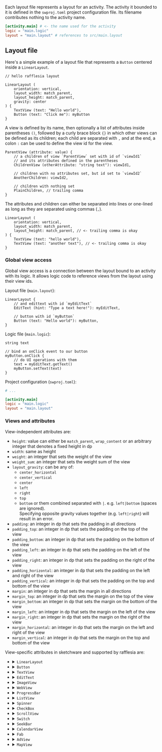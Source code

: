 Each layout file represents a layout for an activity. The activity it bounded to it is defined in the `swproj.toml`
project configuration file. Its filename contributes nothing to the activity name.

```toml
[activity.main] # <- the name used for the activity
logic = "main.logic"
layout = "main.layout" # references to src/main.layout
```

## Layout file

Here's a simple example of a layout file that represents a `Button` centered inside a `LinearLayout`.

```text
// hello rafflesia layout

LinearLayout (
    orientation: vertical,
    layout_width: match_parent,
    layout_height: match_parent,
    gravity: center
) {
    TextView (text: "Hello world"),
    Button (text: "Click me"): myButton
}
```

A view is defined by its name, then optionally a list of attributes inside parentheses `()`, followed by a curly brace
block `{}` in which other views can be defined as its children; each child are separated with `,` and at the end, a
colon `:` can be used to define the view id for the view.

```text
ParentView (attribute: value) {
    // a children of view `ParentView` set with id of `viewId1`
    // and its attributes defined in the parentheses
    ChildrenView (otherAttribute: "string text"): viewId1,

    // children with no attributes set, but id set to `viewId2`
    AnotherChildren: viewId2,

    // children with nothing set
    PlainChildren, // trailing comma
}
```

The attributes and children can either be separated into lines or one-lined as long as they are separated using commas
(`,`).

```text
LinearLayout (
    orientation: vertical,
    layout_width: match_parent,
    layout_height: match_parent, // <- trailing comma is okay
) {
    TextView (text: "hello world"),
    TextView (text: "another text"), // <- trailing comma is okay
}
```

### Global view access

Global view access is a connection between the layout bound to an activity with its logic. It allows logic code to
reference views from the layout using their view ids.

Layout file (`main.layout`):
```text
LinearLayout {
    // and edittext with id `myEditText`
    EditText (hint: "Type a text here!"): myEditText,
    
    // button with id `myButton`
    Button (text: "Hello world"): myButton,
}
```

Logic file (`main.logic`):
```text
string text

// bind an onClick event to our button
myButton.onClick {
    // do UI operations with them
    text = myEditText.getText()
    myButton.setText(text)
}
```

Project configuration (`swproj.toml`):
```toml
# ...

[activity.main]
logic = "main.logic"
layout = "main.layout"
```

### Views and attributes

View-independent attributes are:
 - `height`: value can either be `match_parent`, `wrap_content` or an arbitrary integer that denotes a fixed height in dp
 - `width`: same as height
 - `weight`: an integer that sets the weight of the view
 - `weight_sum`: an integer that sets the weight sum of the view
 - `layout_gravity`: can be any of:
   - `center_horizontal`
   - `center_vertical`
   - `center`
   - `left`
   - `right`
   - `top`
   - `bottom`
     or them combined separated with `|`. e.g. `left|bottom` (spaces are ignored).<br/>
     Specifying opposite gravity values together (e.g. `left|right`) will result in an error.
 - `padding`: an integer in dp that sets the padding in all directions
 - `padding_top`: an integer in dp that sets the padding on the top of the view
 - `padding_bottom`: an integer in dp that sets the padding on the bottom of the view
 - `padding_left`: an integer in dp that sets the padding on the left of the view
 - `padding_right`: an integer in dp that sets the padding on the right of the view
 - `padding_horizontal`: an integer in dp that sets the padding on the left and right of the view
 - `padding_vertical`: an integer in dp that sets the padding on the top and bottom of the view
 - `margin`: an integer in dp that sets the margin in all directions
 - `margin_top`: an integer in dp that sets the margin on the top of the view
 - `margin_bottom`: an integer in dp that sets the margin on the bottom of the view
 - `margin_left`: an integer in dp that sets the margin on the left of the view
 - `margin_right`: an integer in dp that sets the margin on the right of the view
 - `margin_horizontal`: an integer in dp that sets the margin on the left and right of the view
 - `margin_vertical`: an integer in dp that sets the margin on the top and bottom of the view

View-specific attributes in sketchware and supported by rafflesia are:
 - <details><summary><code>LinearLayout</code></summary>
   Attributes:
   <ul>
     <li><code>orientation</code>: <code>vertical</code> / <code>horizontal</code></li>
     <li><code>gravity</code>: can be any of <ul>
       <li><code>center_horizontal</code></li>
       <li><code>center_vertical</code></li>
       <li><code>center</code> (mix of both <code>center_horizontal</code> and <code>center_vertical</code></li>
       <li><code>left</code></li>
       <li><code>right</code></li>
       <li><code>top</code></li>
       <li><code>bottom</code></li>
     </ul>
     or them combined separated with <code>|</code>. e.g: <code>left|bottom</code> (spaces are ignored)<br/>
     Specifying opposite gravity values together (e.g. <code>left|right</code>) will result in an error.
     </li>
   </ul>
   </details>

 - <details><summary><code>Button</code></summary>
   Attributes:
   <ul>
     <li></li>
   </ul>
   </details>
 - <details><summary><code>TextView</code></summary>
   Attributes:
   <ul>
     <li></li>
   </ul>
   </details>
 - <details><summary><code>EditText</code></summary>
   Attributes:
   <ul>
     <li></li>
   </ul>
   </details>
 - <details><summary><code>ImageView</code></summary>
   Attributes:
   <ul>
     <li></li>
   </ul>
   </details>
 - <details><summary><code>WebView</code></summary>
   Attributes:
   <ul>
     <li></li>
   </ul>
   </details>
 - <details><summary><code>ProgressBar</code></summary>
   Attributes:
   <ul>
     <li></li>
   </ul>
   </details>
 - <details><summary><code>ListView</code></summary>
   Attributes:
   <ul>
     <li></li>
   </ul>
   </details>
 - <details><summary><code>Spinner</code></summary>
   Attributes:
   <ul>
     <li></li>
   </ul>
   </details>
 - <details><summary><code>CheckBox</code></summary>
   Attributes:
   <ul>
     <li></li>
   </ul>
   </details>
 - <details><summary><code>ScrollView</code></summary>
   Attributes:
   <ul>
     <li></li>
   </ul>
   </details>
 - <details><summary><code>Switch</code></summary>
   Attributes:
   <ul>
     <li></li>
   </ul>
   </details>
 - <details><summary><code>SeekBar</code></summary>
   Attributes:
   <ul>
     <li></li>
   </ul>
   </details>
 - <details><summary><code>CalendarView</code></summary>
   Attributes:
   <ul>
     <li></li>
   </ul>
   </details>
 - <details><summary><code>Fab</code></summary>
   Attributes:
   <ul>
     <li></li>
   </ul>
   </details>
 - <details><summary><code>AdView</code></summary>
   Attributes:
   <ul>
     <li></li>
   </ul>
   </details>
 - <details><summary><code>MapView</code></summary>
   Attributes:
   <ul>
     <li></li>
   </ul>
   </details>